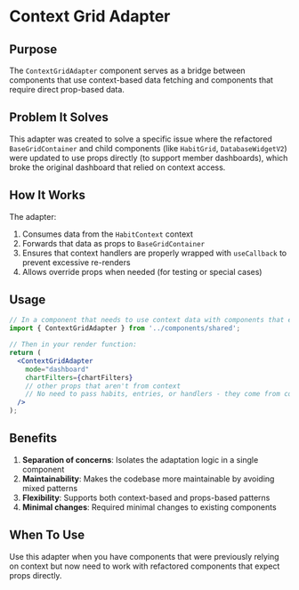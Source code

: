 # Context Grid Adapter

## Purpose

The `ContextGridAdapter` component serves as a bridge between components that use context-based data fetching and components that require direct prop-based data.

## Problem It Solves

This adapter was created to solve a specific issue where the refactored `BaseGridContainer` and child components (like `HabitGrid`, `DatabaseWidgetV2`) were updated to use props directly (to support member dashboards), which broke the original dashboard that relied on context access.

## How It Works

The adapter:
1. Consumes data from the `HabitContext` context
2. Forwards that data as props to `BaseGridContainer`
3. Ensures that context handlers are properly wrapped with `useCallback` to prevent excessive re-renders
4. Allows override props when needed (for testing or special cases)

## Usage

```jsx
// In a component that needs to use context data with components that expect props:
import { ContextGridAdapter } from '../components/shared';

// Then in your render function:
return (
  <ContextGridAdapter 
    mode="dashboard"
    chartFilters={chartFilters}
    // other props that aren't from context
    // No need to pass habits, entries, or handlers - they come from context
  />
);
```

## Benefits

1. **Separation of concerns**: Isolates the adaptation logic in a single component
2. **Maintainability**: Makes the codebase more maintainable by avoiding mixed patterns
3. **Flexibility**: Supports both context-based and props-based patterns
4. **Minimal changes**: Required minimal changes to existing components

## When To Use

Use this adapter when you have components that were previously relying on context but now need to work with refactored components that expect props directly.
